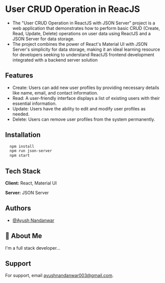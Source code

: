
# User CRUD Operation in ReacJS

- The "User CRUD Operation in ReactJS with JSON Server" project is a web application that demonstrates how to perform basic CRUD (Create, Read, Update, Delete) operations on user data using ReactJS and a JSON Server for data storage.
- The project combines the power of React's Material UI with JSON Server's simplicity for data storage, making it an ideal learning resource for developers seeking to understand ReactJS frontend development integrated with a backend server solution

## Features

- Create: Users can add new user profiles by providing necessary details like name, email, and contact information.
- Read: A user-friendly interface displays a list of existing users with their essential information.
- Update: Users have the ability to edit and modify user profiles as needed.
- Delete: Users can remove user profiles from the system permanently.

## Installation

```bash 
  npm install
  npm run json-server
  npm start
```
    
## Tech Stack

**Client:** React, Material UI

**Server:** JSON Server


## Authors

- [@Ayush Nandanwar](https://www.github.com/ayushnandanwar)


## 🚀 About Me
I'm a full stack developer...


## Support

For support, email ayushnandanwar003@gmail.com.

